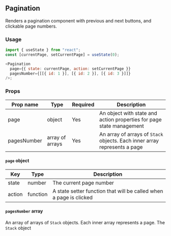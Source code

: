 ## Pagination

Renders a pagination component with previous and next buttons, and clickable page numbers.

### Usage

```js
import { useState } from "react";
const [currentPage, setCurrentPage] = useState(0);

<Pagination
  page={{ state: currentPage, action: setCurrentPage }}
  pagesNumber={[[{ id: 1 }], [{ id: 2 }], [{ id: 3 }]]}
/>;
```

### Props

| Prop name   | Type            | Required | Description                                                               |
| ----------- | --------------- | -------- | ------------------------------------------------------------------------- |
| page        | object          | Yes      | An object with state and action properties for page state management      |
| pagesNumber | array of arrays | Yes      | An array of arrays of `Stack` objects. Each inner array represents a page |

#### `page` object

| Key    | Type     | Description                                                        |
| ------ | -------- | ------------------------------------------------------------------ |
| state  | number   | The current page number                                            |
| action | function | A state setter function that will be called when a page is clicked |

#### `pagesNumber` array

An array of arrays of `Stack` objects. Each inner array represents a page. The `Stack` object
